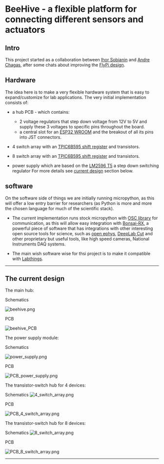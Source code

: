 # BeeHive - a flexible platform for connecting different sensors and actuators

## Intro


This project started as a collaboration between [Ihor Sobianin](https://github.com/isobianin/) and [Andre Chagas](https://github.com/amchagas/), after some chats about improving the [FlyPi design](https://github.com/amchagas/flypi). 


## Hardware 

The idea here is to make a very flexible hardware system that is easy to expand/customize for lab applications. The very initial implementation consists of:
- a hub PCB - which contains:
   -  2 voltage regulators that step down voltage from 12V to 5V and supply these 3 voltages to specific pins throughout the board.
   -  a central slot for an [ESP32 WROOM](https://www.espressif.com/sites/default/files/documentation/esp32-wroom-32_datasheet_en.pdf) and the breakout of all its pins into JST connectors.


-  4 switch array with an [TPIC6B595 shift register](https://www.ti.com/lit/ds/symlink/tpic6b595.pdf) and transistors.


-  8 switch array with an [TPIC6B595 shift register](https://www.ti.com/lit/ds/symlink/tpic6b595.pdf) and transistors.


-  power supply which are based on the [LM2596 T5](https://www.ti.com/lit/ds/symlink/lm2596.pdf) a step down switching regulator
For more details see [current design](#the-current-design) section below.  


## software

On the software side of things we are initially running micropython, as this will offer a low entry barrier for researchers (as Python is more and more the chosen language for much of the scientific stack).


- The current implementation runs stock micropython with [OSC library](https://github.com/SpotlightKid/micropython-osc) for communication, as this will allow easy integration with [Bonsai-RX](https://bonsai-rx.org/), a powerful piece of software that has integrations with other interesting open source tools for science, such as [open ephys](https://open-ephys.org/), [DeepLab Cut](http://www.mousemotorlab.org/deeplabcut) and other proprietary but useful tools, like high speed cameras, National Instruments DAQ systems. 


- The main wish software wise for thsi project is to make it compatible with [Labthings](https://github.com/labthings).

---

## The current design

The main hub:

Schematics

![beehive.png](https://github.com/isobianin/BeeHive/blob/master/hardware/hub_PCB_redesign/beehive.png)

PCB

![beehive_PCB](https://github.com/isobianin/BeeHive/blob/master/hardware/hub_PCB_redesign/beehive_PCB.png)

The power supply module:

Schematics

![power_supply.png](https://github.com/isobianin/BeeHive/blob/master/hardware/power_supply/power_supply.png)

PCB

![PCB_power_supply.png](https://github.com/isobianin/BeeHive/blob/master/hardware/power_supply/PCB_power_supply.png)

The transistor-switch hub for 4 devices:

Schematics ![4_switch_array.png](https://github.com/isobianin/BeeHive/blob/master/hardware/4%20switch%20array%20(ver%204)/4_switch_array.png)

PCB

![PCB_4_switch_array.png](https://github.com/isobianin/BeeHive/blob/master/hardware/4%20switch%20array%20(ver%204)/PCB_4_switch_array.png)

The transistor-switch hub for 8 devices:

Schematics ![8_switch_array.png](https://github.com/isobianin/BeeHive/blob/master/hardware/8%20switch%20array%20(ver%202)/8_switch_array.png)

PCB

![PCB_8_switch_array.png](https://github.com/isobianin/BeeHive/blob/master/hardware/8%20switch%20array%20(ver%202)/8_switch_array_PCB.png)

---
